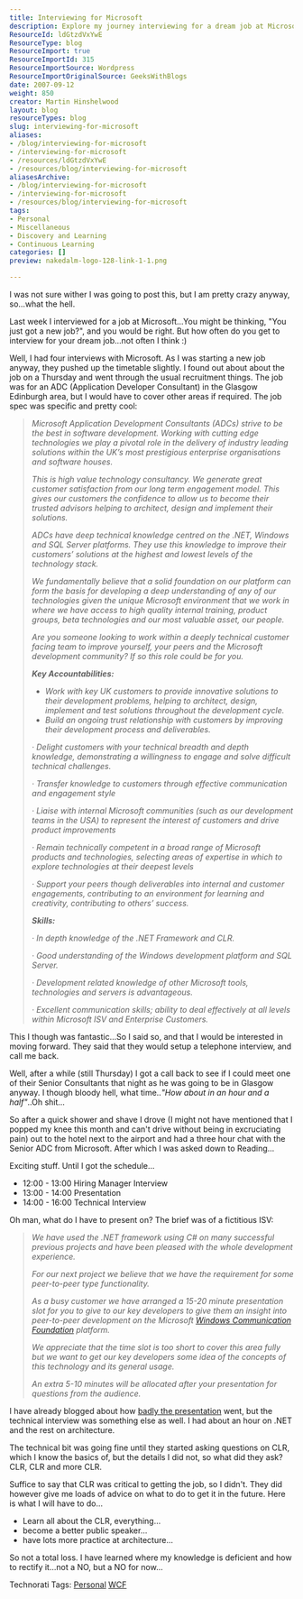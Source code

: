 ```yaml
---
title: Interviewing for Microsoft
description: Explore my journey interviewing for a dream job at Microsoft, the challenges faced, and valuable lessons learned in software development and public speaking.
ResourceId: ldGtzdVxYwE
ResourceType: blog
ResourceImport: true
ResourceImportId: 315
ResourceImportSource: Wordpress
ResourceImportOriginalSource: GeeksWithBlogs
date: 2007-09-12
weight: 850
creator: Martin Hinshelwood
layout: blog
resourceTypes: blog
slug: interviewing-for-microsoft
aliases:
- /blog/interviewing-for-microsoft
- /interviewing-for-microsoft
- /resources/ldGtzdVxYwE
- /resources/blog/interviewing-for-microsoft
aliasesArchive:
- /blog/interviewing-for-microsoft
- /interviewing-for-microsoft
- /resources/blog/interviewing-for-microsoft
tags:
- Personal
- Miscellaneous
- Discovery and Learning
- Continuous Learning
categories: []
preview: nakedalm-logo-128-link-1-1.png

---
```

I was not sure wither I was going to post this, but I am pretty crazy anyway, so...what the hell.

Last week I interviewed for a job at Microsoft...You might be thinking, "You just got a new job?", and you would be right. But how often do you get to interview for your dream job...not often I think :)

Well, I had four interviews with Microsoft. As I was starting a new job anyway, they pushed up the timetable slightly. I found out about about the job on a Thursday and went through the usual recruitment things. The job was for an ADC (Application Developer Consultant) in the Glasgow Edinburgh area, but I would have to cover other areas if required. The job spec was specific and pretty cool:

> _Microsoft Application Development Consultants (ADCs) strive to be the best in software development. Working with cutting edge technologies we play a pivotal role in the delivery of industry leading solutions within the UK’s most prestigious enterprise organisations and software houses._
>
> _This is high value technology consultancy. We generate great customer satisfaction from our long term engagement model. This gives our customers the confidence to allow us to become their trusted advisors helping to architect, design and implement their solutions._
>
> _ADCs have deep technical knowledge centred on the .NET, Windows and SQL Server platforms. They use this knowledge to improve their customers’ solutions at the highest and lowest levels of the technology stack._
>
> _We fundamentally believe that a solid foundation on our platform can form the basis for developing a deep understanding of any of our technologies given the unique Microsoft environment that we work in where we have access to high quality internal training, product groups, beta technologies and our most valuable asset, our people._
>
> _Are you someone looking to work within a deeply technical customer facing team to improve yourself, your peers and the Microsoft development community? If so this role could be for you._
>
> **_Key Accountabilities:_**
>
> - _Work with key UK customers to provide innovative solutions to their development problems, helping to architect, design, implement and test solutions throughout the development cycle._
> - _Build an ongoing trust relationship with customers by improving their development process and deliverables._
>
> _· Delight customers with your technical breadth and depth knowledge, demonstrating a willingness to engage and solve difficult technical challenges._
>
> _· Transfer knowledge to customers through effective communication and engagement style_
>
> _· Liaise with internal Microsoft communities (such as our development teams in the USA) to represent the interest of customers and drive product improvements_
>
> _· Remain technically competent in a broad range of Microsoft products and technologies, selecting areas of expertise in which to explore technologies at their deepest levels_
>
> _· Support your peers though deliverables into internal and customer engagements, contributing to an environment for learning and creativity, contributing to others’ success._
>
> **_Skills:_**
>
> _· In depth knowledge of the .NET Framework and CLR._
>
> _· Good understanding of the Windows development platform and SQL Server._
>
> _· Development related knowledge of other Microsoft tools, technologies and servers is advantageous._
>
> _· Excellent communication skills; ability to deal effectively at all levels within Microsoft ISV and Enterprise Customers._

This I though was fantastic...So I said so, and that I would be interested in moving forward. They said that they would setup a telephone interview, and call me back.

Well, after a while (still Thursday) I got a call back to see if I could meet one of their Senior Consultants that night as he was going to be in Glasgow anyway. I though bloody hell, what time.._"How about in an hour and a half"_..Oh shit...

So after a quick shower and shave I drove (I might not have mentioned that I popped my knee this month and can't drive without being in excruciating pain) out to the hotel next to the airport and had a three hour chat with the Senior ADC from Microsoft. After which I was asked down to Reading...

Exciting stuff. Until I got the schedule...

- 12:00 - 13:00 Hiring Manager Interview
- 13:00 - 14:00 Presentation
- 14:00 - 16:00 Technical Interview

Oh man, what do I have to present on? The brief was of a fictitious ISV:

> _We have used the .NET framework using C# on many successful previous projects and have been pleased with the whole development experience._
>
> _For our next project we believe that we have the requirement for some peer-to-peer type functionality._
>
> _As a busy customer we have arranged a 15-20 minute presentation slot for you to give to our key developers to give them an insight into peer-to-peer development on the Microsoft [Windows Communication Foundation](http://wcf.netfx3.com "Windows Communication Foundation") platform._
>
> _We appreciate that the time slot is too short to cover this area fully but we want to get our key developers some idea of the concepts of this technology and its general usage._
>
> _An extra 5-10 minutes will be allocated after your presentation for questions from the audience._

I have already blogged about how [badly the presentation](http://blog.hinshelwood.com/archive/2007/09/06/Developing-Peer-To-Peer-Applications-With-WCF.aspx) went, but the technical interview was something else as well. I had about an hour on .NET and the rest on architecture.

The technical bit was going fine until they started asking questions on CLR, which I know the basics of, but the details I did not, so what did they ask? CLR, CLR and more CLR.

Suffice to say that CLR was critical to getting the job, so I didn't. They did however give me loads of advice on what to do to get it in the future. Here is what I will have to do...

- Learn all about the CLR, everything...
- become a better public speaker...
- have lots more practice at architecture...

So not a total loss. I have learned where my knowledge is deficient and how to rectify it...not a NO, but a NO for now...

Technorati Tags: [Personal](http://technorati.com/tags/Personal) [WCF](http://technorati.com/tags/WCF)
